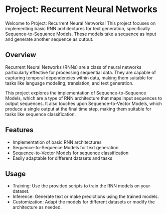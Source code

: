# Project: Recurrent Neural Networks

Welcome to Project: Recurrent Neural Networks! This project focuses on implementing basic RNN architectures for text generation, specifically Sequence-to-Sequence Models. These models take a sequence as input and generate another sequence as output.

## Overview

Recurrent Neural Networks (RNNs) are a class of neural networks particularly effective for processing sequential data. They are capable of capturing temporal dependencies within data, making them suitable for tasks like language modeling, translation, and text generation.

This project explores the implementation of Sequence-to-Sequence Models, which are a type of RNN architecture that maps input sequences to output sequences. It also touches upon Sequence-to-Vector Models, which produce a single output at the final time step, making them suitable for tasks like sequence classification.

## Features

- Implementation of basic RNN architectures
- Sequence-to-Sequence Models for text generation
- Sequence-to-Vector Models for sequence classification
- Easily adaptable for different datasets and tasks

## Usage
- Training: Use the provided scripts to train the RNN models on your dataset.
- Inference: Generate text or make predictions using the trained models.
- Customization: Adapt the models for different datasets or modify the architecture as needed.
